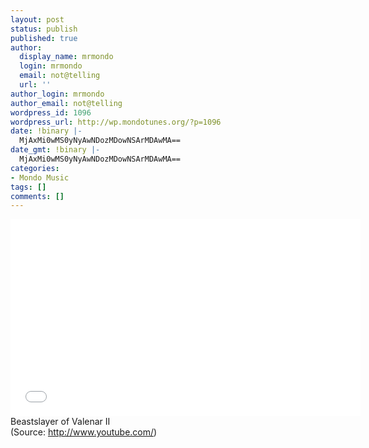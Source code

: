 ```yaml
---
layout: post
status: publish
published: true
author:
  display_name: mrmondo
  login: mrmondo
  email: not@telling
  url: ''
author_login: mrmondo
author_email: not@telling
wordpress_id: 1096
wordpress_url: http://wp.mondotunes.org/?p=1096
date: !binary |-
  MjAxMi0wMS0yNyAwNDozMDowNSArMDAwMA==
date_gmt: !binary |-
  MjAxMi0wMS0yNyAwNDozMDowNSArMDAwMA==
categories:
- Mondo Music
tags: []
comments: []
---
```

<iframe width="560" height="315" src="//www.youtube.com/embed/gsPmVwO4buY" frameborder="0"> </iframe>
Beastslayer of Valenar II
<div class="attribution">(<span>Source:</span> <a href="http://www.youtube.com/">http://www.youtube.com/</a>)</div>
